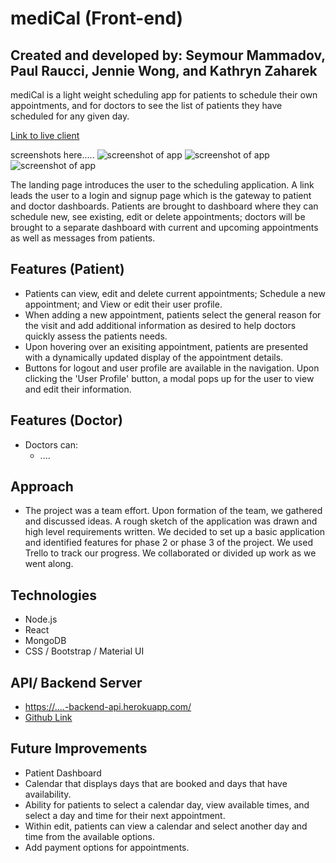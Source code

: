 # mediCal (Front-end)
## Created and developed by: Seymour Mammadov, Paul Raucci, Jennie Wong, and Kathryn Zaharek

mediCal is a light weight scheduling app for patients to schedule their own appointments, and for doctors to see the list of patients they have scheduled for any given day. 

[Link to live client](http:......)

screenshots here.....
![screenshot of app](screenshot-01.png 'Screenshot 1')
![screenshot of app](screenshot-02.png 'Screenshot 2')
![screenshot of app](screenshot-03.png 'Screenshot 3')

The landing page introduces the user to the scheduling application. A link leads the user to a login and signup page which is the gateway to patient and doctor dashboards. Patients are brought to dashboard where they can schedule new, see existing, edit or delete appointments; doctors will be brought to a separate dashboard with current and upcoming appointments as well as messages from patients. 

## Features (Patient)
- Patients can view, edit and delete current appointments; Schedule a new appointment; and View or edit their user profile.
- When adding a new appointment, patients select the general reason for the visit and add additional information as desired to help doctors quickly assess the patients needs.
- Upon hovering over an exisiting appointment, patients are presented with a dynamically updated display of the appointment details. 
- Buttons for logout and user profile are available in the navigation. Upon clicking the 'User Profile' button, a modal pops up for the user to view and edit their information.

## Features (Doctor)
- Doctors can:
  - ....

## Approach
- The project was a team effort. Upon formation of the team, we gathered and discussed ideas. A rough sketch of the application was drawn and high level requirements written. We decided to set up a basic application and identified features for phase 2 or phase 3 of the project. We used Trello to track our progress. We collaborated or divided up work as we went along. 

## Technologies
- Node.js
- React
- MongoDB
- CSS / Bootstrap / Material UI

## API/ Backend Server
- [https://....-backend-api.herokuapp.com/](https://....-backend-api.herokuapp.com/)
- [Github Link](https://github.com/....)

## Future Improvements
- Patient Dashboard
- Calendar that displays days that are booked and days that have availability. 
- Ability for patients to select a calendar day, view available times, and select a day and time for their next appointment.
- Within edit, patients can view a calendar and select another day and time from the available options. 
- Add payment options for appointments. 
